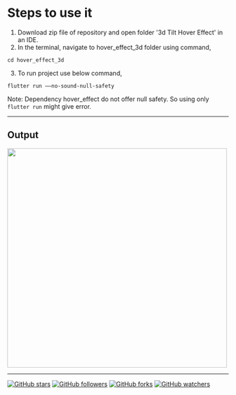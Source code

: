 # Steps to use it

1. Download zip file of repository and open folder '3d Tilt Hover Effect' in an IDE.
2. In the terminal, navigate to hover_effect_3d folder using command,
```
cd hover_effect_3d
```

3. To run project use below command,
```
flutter run ––no-sound-null-safety
```

Note: Dependency hover_effect do not offer null safety. So using only ```flutter run``` might give error.

---
## Output
<img src="https://user-images.githubusercontent.com/62079355/123298892-97ffb500-d536-11eb-8c4c-a996c1e89bf8.gif" height=500, width=500>

--- 
[![GitHub stars](https://img.shields.io/github/stars/Ritik-Saxena/Design_to_Code-Flutter?style=social)](https://github.com/Ritik-Saxena/ultimateflutter)
[![GitHub followers](https://img.shields.io/github/followers/Ritik-Saxena?label=Followers&style=social)](https://github.com/Ritik-Saxena?tab=followers)
[![GitHub forks](https://img.shields.io/github/forks/Ritik-Saxena/ultimateflutter?style=social)](https://github.com/Ritik-Saxena/ultimateflutter)
[![GitHub watchers](https://img.shields.io/github/watchers/Ritik-Saxena/ultimateflutter?style=social)](https://github.com/Ritik-Saxena/ultimateflutter)
